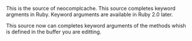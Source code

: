 This is the source of neocomplcache.
This source completes keyword argments in Ruby.
Keyword arguments are available in Ruby 2.0 later.

This source now can completes keyword arguments of the methods
whish is defined in the buffer you are editting.
